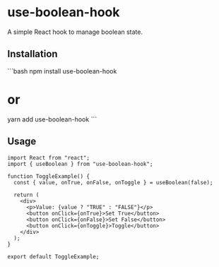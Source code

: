 # use-boolean-hook

A simple React hook to manage boolean state.

## Installation

\`\`\`bash
npm install use-boolean-hook
# or
yarn add use-boolean-hook
\`\`\`

## Usage

```tsx
import React from "react";
import { useBoolean } from "use-boolean-hook";

function ToggleExample() {
  const { value, onTrue, onFalse, onToggle } = useBoolean(false);

  return (
    <div>
      <p>Value: {value ? "TRUE" : "FALSE"}</p>
      <button onClick={onTrue}>Set True</button>
      <button onClick={onFalse}>Set False</button>
      <button onClick={onToggle}>Toggle</button>
    </div>
  );
}

export default ToggleExample;
